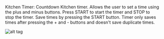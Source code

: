 Kitchen Timer: Countdown Kitchen timer. Allows the user to set a time using the plus and minus buttons.
Press START to start the timer and STOP to stop the timer. Save times by pressing the START button.
Timer only saves times after pressing the + and - buttons and doesn't save duplicate times.

![alt tag](http://i65.tinypic.com/14vnxfo.png)

